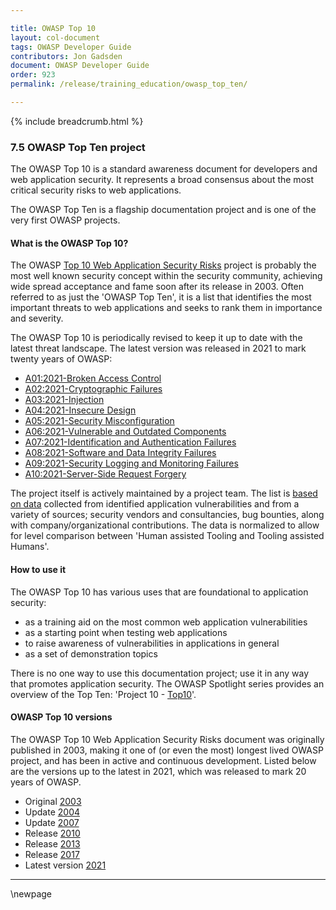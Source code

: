 ```yaml
---

title: OWASP Top 10
layout: col-document
tags: OWASP Developer Guide
contributors: Jon Gadsden
document: OWASP Developer Guide
order: 923
permalink: /release/training_education/owasp_top_ten/

---
```


{% include breadcrumb.html %}

### 7.5 OWASP Top Ten project

The OWASP Top 10 is a standard awareness document for developers and web application security.
It represents a broad consensus about the most critical security risks to web applications.

The OWASP Top Ten is a flagship documentation project and is one of the very first OWASP projects.

#### What is the OWASP Top 10?

The OWASP [Top 10 Web Application Security Risks][top10] project is probably the most well known security concept
within the security community, achieving wide spread acceptance and fame soon after its release in 2003.
Often referred to as just the 'OWASP Top Ten', it is a list that identifies the most important threats
to web applications and seeks to rank them in importance and severity.

The OWASP Top 10 is periodically revised to keep it up to date with the latest threat landscape.
The latest version was released in 2021 to mark twenty years of OWASP:

* [A01:2021-Broken Access Control][a01]
* [A02:2021-Cryptographic Failures][a02]
* [A03:2021-Injection][a03]
* [A04:2021-Insecure Design][a04]
* [A05:2021-Security Misconfiguration][a05]
* [A06:2021-Vulnerable and Outdated Components][a06]
* [A07:2021-Identification and Authentication Failures][a07]
* [A08:2021-Software and Data Integrity Failures][a08]
* [A09:2021-Security Logging and Monitoring Failures][a09]
* [A10:2021-Server-Side Request Forgery][a10]

The project itself is actively maintained by a project team.
The list is [based on data][top10data] collected from identified application vulnerabilities and from a variety of sources;
security vendors and consultancies, bug bounties, along with company/organizational contributions.
The data is normalized to allow for level comparison between 'Human assisted Tooling and Tooling assisted Humans'.

#### How to use it

The OWASP Top 10 has various uses that are foundational to application security:

* as a training aid on the most common web application vulnerabilities
* as a starting point when testing web applications
* to raise awareness of vulnerabilities in applications in general
* as a set of demonstration topics

There is no one way to use this documentation project; use it in any way that promotes application security.
The OWASP Spotlight series provides an overview of the Top Ten: 'Project 10 - [Top10][spotlight10]'.

#### OWASP Top 10 versions

The OWASP Top 10 Web Application Security Risks document was originally published in 2003,
making it one of (or even the most) longest lived OWASP project, and has been in active and continuous development.
Listed below are the versions up to the latest in 2021, which was released to mark 20 years of OWASP.

* Original [2003](https://github.com/OWASP/Top10/blob/master/archives/OWASPWebApplicationSecurityTopTen-Version1.pdf)
* Update [2004](https://github.com/OWASP/Top10/blob/master/archives/OWASP_Top_Ten_2004.pdf)
* Update [2007](https://owasp.org/www-pdf-archive//OWASP_Top_10_2007.pdf)
* Release [2010](https://github.com/OWASP/OWASP-Top-10/tree/master/2010)
* Release [2013](https://github.com/OWASP/Top10/tree/master/2013)
* Release [2017](https://github.com/OWASP/Top10/tree/master/2017)
* Latest version [2021](https://github.com/OWASP/Top10/tree/master/2021)

----

[a01]: https://owasp.org/Top10/A01_2021-Broken_Access_Control/
[a02]: https://owasp.org/Top10/A02_2021-Cryptographic_Failures/
[a03]: https://owasp.org/Top10/A03_2021-Injection/
[a04]: https://owasp.org/Top10/A04_2021-Insecure_Design/
[a05]: https://owasp.org/Top10/A05_2021-Security_Misconfiguration/
[a06]: https://owasp.org/Top10/A06_2021-Vulnerable_and_Outdated_Components/
[a07]: https://owasp.org/Top10/A07_2021-Identification_and_Authentication_Failures/
[a08]: https://owasp.org/Top10/A08_2021-Software_and_Data_Integrity_Failures/
[a09]: https://owasp.org/Top10/A09_2021-Security_Logging_and_Monitoring_Failures/
[a10]: https://owasp.org/Top10/A10_2021-Server-Side_Request_Forgery_%28SSRF%29/
[spotlight10]: https://youtu.be/RMkoIrpz8ug
[top10]: https://owasp.org/www-project-top-ten/
[top10data]: https://owasp.org/www-project-top-ten/#div-data_2020

\newpage
